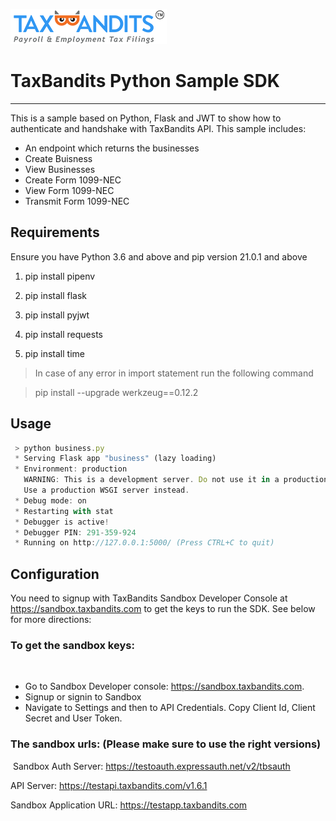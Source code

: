 ![TaxBandits Logo](/static/logo.png)

# TaxBandits Python Sample SDK
***
This is a sample based on Python, Flask and JWT to show how to authenticate and handshake with TaxBandits API. This sample includes:

- An endpoint which returns the businesses
- Create Buisness
- View Businesses
- Create Form 1099-NEC
- View Form 1099-NEC
- Transmit Form 1099-NEC
## Requirements
Ensure you have Python 3.6 and above and pip version 21.0.1 and above

1. pip install pipenv

2. pip install flask

3. pip install pyjwt

4. pip install requests

5. pip install time

> In case of any error in import statement run the following command

> pip install --upgrade werkzeug==0.12.2

## Usage

```javascript {highlight=[1, 10]}
 > python business.py
 * Serving Flask app "business" (lazy loading)
 * Environment: production
   WARNING: This is a development server. Do not use it in a production deployment.
   Use a production WSGI server instead.
 * Debug mode: on
 * Restarting with stat
 * Debugger is active!
 * Debugger PIN: 291-359-924
 * Running on http://127.0.0.1:5000/ (Press CTRL+C to quit)
```
## Configuration

You need to signup with TaxBandits Sandbox Developer Console at https://sandbox.taxbandits.com to get the keys to run the SDK. See below for more directions:
### To get the sandbox keys:
​

- Go to Sandbox Developer console: https://sandbox.taxbandits.com.
  ​
- Signup or signin to Sandbox
  ​
- Navigate to Settings and then to API Credentials. Copy Client Id, Client Secret and User Token.
  ​

### The sandbox urls: (Please make sure to use the right versions)

​
Sandbox Auth Server: https://testoauth.expressauth.net/v2/tbsauth
​

API Server: https://testapi.taxbandits.com/v1.6.1
​

Sandbox Application URL: https://testapp.taxbandits.com 